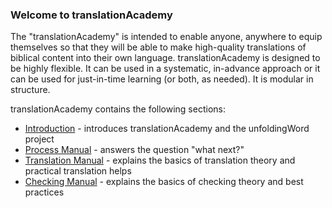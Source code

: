 
### Welcome to translationAcademy

The "translationAcademy" is intended to enable anyone, anywhere to equip themselves so that they will be able to make high-quality translations of biblical content into their own language. translationAcademy is designed to be highly flexible. It can be used in a systematic, in-advance approach or it can be used for just-in-time learning (or both, as needed). It is modular in structure. 

translationAcademy contains the following sections:

  * [Introduction](../ta-intro/01.md) - introduces translationAcademy and the unfoldingWord project
  * [Process Manual](../../process/process-manual/01.md)  - answers the question "what next?"
  * [Translation Manual](../../translate/translate-manual/01.md) - explains the basics of translation theory and practical translation helps
  * [Checking Manual](../../checking/intro-check/01.md) - explains the basics of checking theory and best practices


